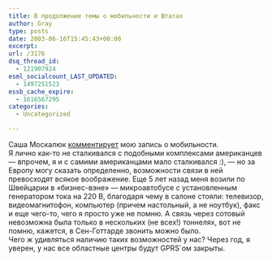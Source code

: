 ```yaml
---
title: В продолжение темы о мобильности и Штатах
author: Gray
type: posts
date: 2003-06-16T15:45:43+00:00
excerpt:
url: /3176
dsq_thread_id:
  - 121907924
esml_socialcount_LAST_UPDATED:
  - 1497251523
essb_cache_expire:
  - 1616567295
categories:
  - Uncategorized

---
```








Саша Москалюк <a href="http://www.searchengines.ru/cgi-bin/blog/mt-comments.cgi?entry_id=988" target="_blank">комментирует</a> мою запись о мобильности.  
Я лично как-то не сталкивался с подобными комплексами американцев &#8212; впрочем, я и с самими американцами мало сталкивался :), &#8212; но за Европу могу сказать определенно, возможности связи в ней превосходят всякое воображение. Еще 5 лет назад меня возили по Швейцарии в &#171;бизнес-вэне&#187; &#8212; микроавтобусе с установленным генератором тока на 220 В, благодаря чему в салоне стояли: телевизор, видеомагнитофон, компьютер (причем настольный, а не ноутбук), факс и еще чего-то, чего я просто уже не помню. А связь через сотовый невозможна была только в нескольких (не всех!) тоннелях, вот не помню, кажется, в Сен-Готтарде звонить можно было.  
Чего ж удивляться наличию таких возможностей у нас? Через год, я уверен, у нас все областные центры будут GPRS\`ом закрыты.
